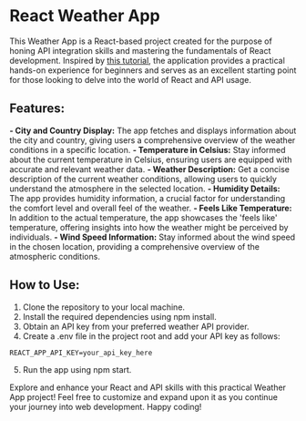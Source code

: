 # React Weather App
This Weather App is a React-based project created for the purpose of honing API integration skills and mastering the fundamentals of React development. Inspired by [this tutorial](https://www.youtube.com/watch?v=UjeXpct3p7M), the application provides a practical hands-on experience for beginners and serves as an excellent starting point for those looking to delve into the world of React and API usage.

## Features:
**- City and Country Display:** The app fetches and displays information about the city and country, giving users a comprehensive overview of the weather conditions in a specific location.
**- Temperature in Celsius:** Stay informed about the current temperature in Celsius, ensuring users are equipped with accurate and relevant weather data.
**- Weather Description:** Get a concise description of the current weather conditions, allowing users to quickly understand the atmosphere in the selected location.
**- Humidity Details:** The app provides humidity information, a crucial factor for understanding the comfort level and overall feel of the weather.
**- Feels Like Temperature:** In addition to the actual temperature, the app showcases the 'feels like' temperature, offering insights into how the weather might be perceived by individuals.
**- Wind Speed Information:** Stay informed about the wind speed in the chosen location, providing a comprehensive overview of the atmospheric conditions.

## How to Use:
1. Clone the repository to your local machine.
2. Install the required dependencies using npm install.
3. Obtain an API key from your preferred weather API provider.
4. Create a .env file in the project root and add your API key as follows:
```
REACT_APP_API_KEY=your_api_key_here
```
5. Run the app using npm start.

Explore and enhance your React and API skills with this practical Weather App project! Feel free to customize and expand upon it as you continue your journey into web development. Happy coding!
